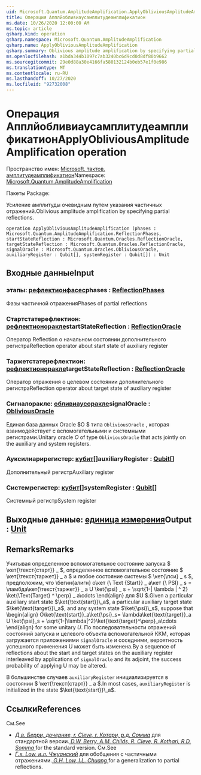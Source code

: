 ```yaml
---
uid: Microsoft.Quantum.AmplitudeAmplification.ApplyObliviousAmplitudeAmplification
title: Операция Апплйобливиаусамплитудеамплификатион
ms.date: 10/26/2020 12:00:00 AM
ms.topic: article
qsharp.kind: operation
qsharp.namespace: Microsoft.Quantum.AmplitudeAmplification
qsharp.name: ApplyObliviousAmplitudeAmplification
qsharp.summary: Oblivious amplitude amplification by specifying partial reflections.
ms.openlocfilehash: a1bda344b1097c7ab3240bc6d9cd0d8df80b9662
ms.sourcegitcommit: 29e0d88a30e4166fa580132124b0eb57e1f0e986
ms.translationtype: MT
ms.contentlocale: ru-RU
ms.lasthandoff: 10/27/2020
ms.locfileid: "92732008"
---
```

# <a name="applyobliviousamplitudeamplification-operation"></a><span data-ttu-id="c773b-102">Операция Апплйобливиаусамплитудеамплификатион</span><span class="sxs-lookup"><span data-stu-id="c773b-102">ApplyObliviousAmplitudeAmplification operation</span></span>

<span data-ttu-id="c773b-103">Пространство имен: [Microsoft. тактов. амплитудеамплификатион](xref:Microsoft.Quantum.AmplitudeAmplification)</span><span class="sxs-lookup"><span data-stu-id="c773b-103">Namespace: [Microsoft.Quantum.AmplitudeAmplification](xref:Microsoft.Quantum.AmplitudeAmplification)</span></span>

<span data-ttu-id="c773b-104">Пакеты [](https://nuget.org/packages/)</span><span class="sxs-lookup"><span data-stu-id="c773b-104">Package: [](https://nuget.org/packages/)</span></span>


<span data-ttu-id="c773b-105">Усиление амплитуды очевидным путем указания частичных отражений.</span><span class="sxs-lookup"><span data-stu-id="c773b-105">Oblivious amplitude amplification by specifying partial reflections.</span></span>

```qsharp
operation ApplyObliviousAmplitudeAmplification (phases : Microsoft.Quantum.AmplitudeAmplification.ReflectionPhases, startStateReflection : Microsoft.Quantum.Oracles.ReflectionOracle, targetStateReflection : Microsoft.Quantum.Oracles.ReflectionOracle, signalOracle : Microsoft.Quantum.Oracles.ObliviousOracle, auxiliaryRegister : Qubit[], systemRegister : Qubit[]) : Unit
```


## <a name="input"></a><span data-ttu-id="c773b-106">Входные данные</span><span class="sxs-lookup"><span data-stu-id="c773b-106">Input</span></span>

### <a name="phases--reflectionphases"></a><span data-ttu-id="c773b-107">этапы: [рефлектионфасес](xref:Microsoft.Quantum.AmplitudeAmplification.ReflectionPhases)</span><span class="sxs-lookup"><span data-stu-id="c773b-107">phases : [ReflectionPhases](xref:Microsoft.Quantum.AmplitudeAmplification.ReflectionPhases)</span></span>

<span data-ttu-id="c773b-108">Фазы частичной отражения</span><span class="sxs-lookup"><span data-stu-id="c773b-108">Phases of partial reflections</span></span>


### <a name="startstatereflection--reflectionoracle"></a><span data-ttu-id="c773b-109">Стартстатерефлектион: [рефлектионоракле](xref:Microsoft.Quantum.Oracles.ReflectionOracle)</span><span class="sxs-lookup"><span data-stu-id="c773b-109">startStateReflection : [ReflectionOracle](xref:Microsoft.Quantum.Oracles.ReflectionOracle)</span></span>

<span data-ttu-id="c773b-110">Оператор Reflection о начальном состоянии дополнительного регистра</span><span class="sxs-lookup"><span data-stu-id="c773b-110">Reflection operator about start state of auxiliary register</span></span>


### <a name="targetstatereflection--reflectionoracle"></a><span data-ttu-id="c773b-111">Таржетстатерефлектион: [рефлектионоракле](xref:Microsoft.Quantum.Oracles.ReflectionOracle)</span><span class="sxs-lookup"><span data-stu-id="c773b-111">targetStateReflection : [ReflectionOracle](xref:Microsoft.Quantum.Oracles.ReflectionOracle)</span></span>

<span data-ttu-id="c773b-112">Оператор отражения о целевом состоянии дополнительного регистра</span><span class="sxs-lookup"><span data-stu-id="c773b-112">Reflection operator about target state of auxiliary register</span></span>


### <a name="signaloracle--obliviousoracle"></a><span data-ttu-id="c773b-113">Сигналоракле: [обливиаусоракле](xref:Microsoft.Quantum.Oracles.ObliviousOracle)</span><span class="sxs-lookup"><span data-stu-id="c773b-113">signalOracle : [ObliviousOracle](xref:Microsoft.Quantum.Oracles.ObliviousOracle)</span></span>

<span data-ttu-id="c773b-114">Единая база данных Oracle $O $ типа `ObliviousOracle` , которая взаимодействует с вспомогательными и системными регистрами.</span><span class="sxs-lookup"><span data-stu-id="c773b-114">Unitary oracle $O$ of type `ObliviousOracle` that acts jointly on the auxiliary and system registers.</span></span>


### <a name="auxiliaryregister--qubit"></a><span data-ttu-id="c773b-115">Ауксилиарирегистер: [кубит](xref:microsoft.quantum.lang-ref.qubit)[]</span><span class="sxs-lookup"><span data-stu-id="c773b-115">auxiliaryRegister : [Qubit](xref:microsoft.quantum.lang-ref.qubit)[]</span></span>

<span data-ttu-id="c773b-116">Дополнительный регистр</span><span class="sxs-lookup"><span data-stu-id="c773b-116">Auxiliary register</span></span>


### <a name="systemregister--qubit"></a><span data-ttu-id="c773b-117">Системрегистер: [кубит](xref:microsoft.quantum.lang-ref.qubit)[]</span><span class="sxs-lookup"><span data-stu-id="c773b-117">systemRegister : [Qubit](xref:microsoft.quantum.lang-ref.qubit)[]</span></span>

<span data-ttu-id="c773b-118">Системный регистр</span><span class="sxs-lookup"><span data-stu-id="c773b-118">System register</span></span>



## <a name="output--unit"></a><span data-ttu-id="c773b-119">Выходные данные: [единица измерения](xref:microsoft.quantum.lang-ref.unit)</span><span class="sxs-lookup"><span data-stu-id="c773b-119">Output : [Unit](xref:microsoft.quantum.lang-ref.unit)</span></span>



## <a name="remarks"></a><span data-ttu-id="c773b-120">Remarks</span><span class="sxs-lookup"><span data-stu-id="c773b-120">Remarks</span></span>

<span data-ttu-id="c773b-121">Учитывая определенное вспомогательное состояние запуска $ \кет{\текст{старт}} \_ $, определенное вспомогательное состояние $ \кет{\текст{таржет}} \_ a $ и любое состояние системы $ \кет{\пси} \_ s $, предположим, что \бегин{алигн} о\кет {\ Text {Start}} \_ а\кет {\ PSI} \_ s = \ламбда\кет{\текст{таржет}} \_ a U \ket{\psi} \_ s + \sqrt{1-| \lambda | ^ 2} \ket{\Text{Target} ^ \perp} \_ a\cdots \end{align} для $U $.</span><span class="sxs-lookup"><span data-stu-id="c773b-121">Given a particular auxiliary start state $\ket{\text{start}}\_a$, a particular auxiliary target state $\ket{\text{target}}\_a$, and any system state $\ket{\psi}\_s$, suppose that \begin{align} O\ket{\text{start}}\_a\ket{\psi}\_s= \lambda\ket{\text{target}}\_a U \ket{\psi}\_s + \sqrt{1-|\lambda|^2}\ket{\text{target}^\perp}\_a\cdots \end{align} for some unitary $U$.</span></span>
<span data-ttu-id="c773b-122">По последовательности отражений состояний запуска и целевого объекта вспомогательной ККМ, которая загружается приложениями `signalOracle` и соседними, вероятность успешного применения U может быть изменена.</span><span class="sxs-lookup"><span data-stu-id="c773b-122">By a sequence of reflections about the start and target states on the auxiliary register interleaved by applications of `signalOracle` and its adjoint, the success probability of applying U may be altered.</span></span>

<span data-ttu-id="c773b-123">В большинстве случаев `auxiliaryRegister` инициализируется в состоянии $ \кет{\текст{старт}} \_ a $.</span><span class="sxs-lookup"><span data-stu-id="c773b-123">In most cases, `auxiliaryRegister` is initialized in the state $\ket{\text{start}}\_a$.</span></span>

## <a name="references"></a><span data-ttu-id="c773b-124">Ссылки</span><span class="sxs-lookup"><span data-stu-id="c773b-124">References</span></span>

<span data-ttu-id="c773b-125">См.</span><span class="sxs-lookup"><span data-stu-id="c773b-125">See</span></span>

- <span data-ttu-id="c773b-126">[ *Д.в. Берри, дочерние, r. Cleve, r. Котари, р.д. Сомма*](https://arxiv.org/abs/1312.1414) для стандартной версии.</span><span class="sxs-lookup"><span data-stu-id="c773b-126">[ *D.W. Berry, A.M. Childs, R. Cleve, R. Kothari, R.D. Somma* ](https://arxiv.org/abs/1312.1414) for the standard version.</span></span>
  <span data-ttu-id="c773b-127">См.</span><span class="sxs-lookup"><span data-stu-id="c773b-127">See</span></span>
- <span data-ttu-id="c773b-128">[ *Г.х. Low, и.л. Чжуанский*](https://arxiv.org/abs/1610.06546) для обобщения с частичными отражениями.</span><span class="sxs-lookup"><span data-stu-id="c773b-128">[ *G.H. Low, I.L. Chuang* ](https://arxiv.org/abs/1610.06546) for a generalization to partial reflections.</span></span>